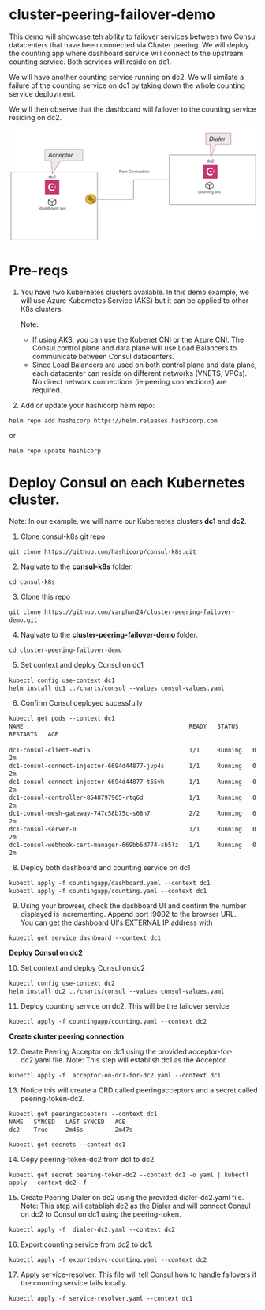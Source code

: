 # cluster-peering-failover-demo

This demo will showcase teh ability to failover services between two Consul datacenters that have been connected via Cluster peering. 
We will deploy the counting app where dashboard service will connect to the upstream counting service. Both services will reside on dc1.

We will have another counting service running on dc2. We will similate a failure of the counting service on dc1 by taking down the whole counting service deployment. 

We will then observe that the dashboard will failover to the counting service residing on dc2.

![alt text](https://github.com/vanphan24/cluster-peering-demo/blob/main/images/Screen%20Shot%202022-08-18%20at%2010.40.40%20AM.png "Cluster Peering Demo")

# Pre-reqs

1. You have two Kubernetes clusters available. In this demo example, we will use Azure Kubernetes Service (AKS) but it can be applied to other K8s clusters.

    Note: 
    - If using AKS, you can use the Kubenet CNI or the Azure CNI. The Consul control plane and data plane will use Load Balancers to communicate between Consul datacenters.
    - Since Load Balancers are used on both control plane and data plane, each datacenter can reside on different networks (VNETS, VPCs). No direct network connections (ie peering connections) are required. 
    
2. Add or update your hashicorp helm repo:

```
helm repo add hashicorp https://helm.releases.hashicorp.com
```
or
```
helm repo update hashicorp
```

  
# Deploy Consul on each Kubernetes cluster.
Note: In our example, we will name our Kubernetes clusters **dc1** and **dc2**.

1. Clone consul-k8s git repo
```
git clone https://github.com/hashicorp/consul-k8s.git
```

2. Nagivate to the **consul-k8s** folder. 

```
cd consul-k8s
```

3. Clone this repo
```
git clone https://github.com/vanphan24/cluster-peering-failover-demo.git
```

4. Nagivate to the **cluster-peering-failover-demo** folder. 

```
cd cluster-peering-failover-demo
```

5. Set context and deploy Consul on dc1

```
kubectl config use-context dc1
helm install dc1 ../charts/consul --values consul-values.yaml                                  
```

6. Confirm Consul deployed sucessfully

```
kubectl get pods --context dc1
NAME                                               READY   STATUS    RESTARTS   AGE

dc1-consul-client-8wtl5                            1/1     Running   0          2m
dc1-consul-connect-injector-6694d44877-jvp4s       1/1     Running   0          2m
dc1-consul-connect-injector-6694d44877-t65vh       1/1     Running   0          2m
dc1-consul-controller-8548797965-rtq6d             1/1     Running   0          2m
dc1-consul-mesh-gateway-747c58b75c-s68n7           2/2     Running   0          2m
dc1-consul-server-0                                1/1     Running   0          2m
dc1-consul-webhook-cert-manager-669bb6d774-sb5lz   1/1     Running   0          2m
```

8. Deploy both dashboard and counting service on dc1
```
kubectl apply -f countingapp/dashboard.yaml --context dc1
kubectl apply -f countingapp/counting.yaml --context dc1
```

9. Using your browser, check the dashboard UI and confirm the number displayed is incrementing. Append port :9002 to the browser URL.  
   You can get the dashboard UI's EXTERNAL IP address with
```   
kubectl get service dashboard --context dc1
```


**Deploy Consul on dc2** 


10. Set context and deploy Consul on dc2

```
kubectl config use-context dc2
helm install dc2 ../charts/consul --values consul-values.yaml      
```

11. Deploy counting service on dc2. This will be the failover service

```
kubectl apply -f countingapp/counting.yaml --context dc2
```


**Create cluster peering connection**

12. Create Peering Acceptor on dc1 using the provided acceptor-for-dc2.yaml file.
Note: This step will establish dc1 as the Acceptor.
```
kubectl apply -f  acceptor-on-dc1-for-dc2.yaml --context dc1
```

13. Notice this will create a CRD called peeringacceptors and a secret called peering-token-dc2.
```
kubectl get peeringacceptors --context dc1
NAME   SYNCED   LAST SYNCED   AGE
dc2    True     2m46s         2m47s
```
```
kubectl get secrets --context dc1
```

14. Copy peering-token-dc2 from dc1 to dc2.
```
kubectl get secret peering-token-dc2 --context dc1 -o yaml | kubectl apply --context dc2 -f -
```

15. Create Peering Dialer on dc2 using the provided dialer-dc2.yaml file.
Note: This step will establish dc2 as the Dialer and will connect Consul on dc2 to Consul on dc1 using the peering-token.
```
kubectl apply -f  dialer-dc2.yaml --context dc2
```

16. Export counting service from dc2 to dc1.

```
kubectl apply -f exportedsvc-counting.yaml --context dc2
```

17. Apply service-resolver. This file will tell Consul how to handle failovers if the counting service fails locally.
```
kubectl apply -f service-resolver.yaml --context dc1
```
